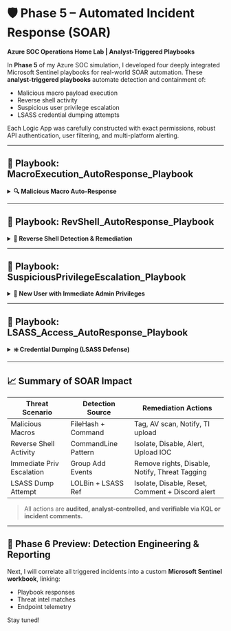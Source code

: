 # 🛡️ Phase 5 – Automated Incident Response (SOAR)

**Azure SOC Operations Home Lab | Analyst-Triggered Playbooks**

In **Phase 5** of my Azure SOC simulation, I developed four deeply integrated Microsoft Sentinel playbooks for real-world SOAR automation. These **analyst-triggered playbooks** automate detection and containment of:

* Malicious macro payload execution
* Reverse shell activity
* Suspicious user privilege escalation
* LSASS credential dumping attempts

Each Logic App was carefully constructed with exact permissions, robust API authentication, user filtering, and multi-platform alerting.

---

## 🔹 Playbook: MacroExecution\_AutoResponse\_Playbook

<details>
<summary><strong>🔍 Malicious Macro Auto-Response</strong></summary>

### 🔐 Purpose

Triggers when a `.docm` file containing a malicious macro is executed, initiating a containment workflow to tag the device, block further app execution, and notify analysts and users.

### ⚙️ Logic App Breakdown

**Trigger**: Analyst-triggered Microsoft Sentinel incident (Preview)

**Required Permissions**:

* Logic App API connection to Microsoft Sentinel and Microsoft Defender for Endpoint (MDE)
* Logic App Managed Identity must have:

  * `Microsoft Sentinel Responder` role on Sentinel workspace
  * `Machine.Isolate`, `Alert.Read`, `Machine.Read.All`, and `Machine.RunAntiVirusScan` API permissions on Defender

**Step-by-Step Breakdown**:

1. **Trigger**

   * Triggered manually from the Sentinel incident.

2. **Get Incident**

   * Pulls full incident metadata.

3. **Compose Entities**

   * Extracts involved usernames, file hashes, and device names.

4. **Filter Array**

   * Filters down to devices involved in macro execution.

5. **Get Auth Token (MDE)**

   * Performs secure OAuth token retrieval for API use.

6. **Restrict App Execution**

   * Applies "Attack Surface Reduction" tagging via Defender API.

7. **Run AV Scan**

   * Forces a Defender Antivirus scan remotely on affected endpoint.

8. **Send Email (V2)**

   * Notifies the affected user that a suspicious macro was executed.

9. **Discord Alert**

   * Sends alert to SOC team via webhook with incident title and user/machine context.

10. **Upload SHA256 to Threat Intelligence**

* Automatically extracts file hash and uploads it to Sentinel's custom threat intelligence table.

### 📊 Screenshots

* *Playbook operating successfully*
  ![Macro Success](./screenshots/phase5/macro%20playbook%20operating%20successfully.png)

* *Device tagged and AV scan launched*
  ![Tagged + AV](./screenshots/phase5/macro%20machine%20tagged%20and%20AV%20scan%20conducted.png)

* *SHA256 hash added to Threat Intel*
  ![Threat Intel Hash](./screenshots/phase5/Macro%20SHA%20256%20blocked%20and%20added%20to%20threat%20intel.png)

* *Discord alert with dynamic incident summary*
  ![Discord Alert](./screenshots/phase5/macro%20playbook%20discord%20alert.png)

* *Email notification to compromised user*
  ![Email](./screenshots/phase5/email%20notification.png)

### 🧠 Key Takeaways (Macro Execution Scenario)

* Defender tagging is a stealthy yet effective way to stop unknown malware execution without full isolation.
* Hash uploads allow for threat sharing across the workspace and reusable TI-based rules.
* Analyst-triggered design prevents false positives from regular macros (e.g., HR templates).

</details>

---

## 🔹 Playbook: RevShell\_AutoResponse\_Playbook

<details>
<summary><strong>🔴 Reverse Shell Detection & Remediation</strong></summary>

### 🔐 Purpose

Detects and responds to reverse shell attempts launched using Windows LOLBins like PowerShell, `cmd.exe`, or encoded base64 payloads.

### ⚙️ Logic App Breakdown

**Trigger**: Analyst-initiated Microsoft Sentinel incident

**Required Permissions**:

* Logic App API connection to Sentinel and Defender
* Live response script deployment permissions on Defender

**Step-by-Step Breakdown**:

1. **Get Incident**

   * Pulls full context, including entities like command line and username.

2. **Filter Shell Command Lines**

   * Parses for known reverse shell patterns (e.g., `powershell -nop -enc`, `bash -i`)

3. **Discord Alert**

   * Sends enriched alert to SOC team.

4. **Email Notification**

   * Notifies the user who launched the process.

5. **Get Auth Token**

   * Required for script deployment.

6. **Run Live Response Script** (`DisableShellUser.ps1`)

   * Disables account, sets password reset flag, and removes from local admin group.

7. **Isolate and Tag Machine**

   * Full network isolation + tag added.

8. **Upload Command Line IOC**

   * Adds base64 reverse shell payload as custom IOC to Threat Intelligence.

### 📊 Screenshots

* *Playbook operating successfully*
  ![RevShell Success](./screenshots/phase5/revshell%20playbook%20operating%20successfully.png)

* *Discord alert (SpideyBot)*
  ![Discord](./screenshots/phase5/revshell%20playbook%20discord%20alert.png)

* *User notification email*
  ![Email](./screenshots/phase5/email%20notification%202.png)

* *Machine isolation + tagging confirmed*
  ![Isolated](./screenshots/phase5/revshell%20machine%20isolated%20and%20tagged.png)

* *Live response script executed successfully*
  ![Live Response](./screenshots/phase5/Revshell%20live%20response%20command%20executed%20successfully.png)

* *Command line added to Threat Intel*
  ![TI IOC](./screenshots/phase5/revshell%20playbook%20uploaded%20reverse%20shell%20command%20line%20as%20IOC%20to%20threat%20intel.png)

### 🧠 Key Takeaways (Reverse Shell Scenario)

* PowerShell/encoded payloads must be handled surgically to avoid nuking valid usage.
* Account disablement + password reset adds defense-in-depth alongside isolation.
* Live response scripts give granular control beyond built-in Defender actions.

</details>

---

## 🔹 Playbook: SuspiciousPrivilegeEscalation\_Playbook

<details>
<summary><strong>👤 New User with Immediate Admin Privileges</strong></summary>

### 🔐 Purpose

Flags and auto-restricts new accounts that are granted administrator rights within minutes of being created.

### ⚙️ Logic App Breakdown

**Trigger**: Manual incident trigger

**Required Permissions**:

* Graph API permissions for group modification (via Defender API Live Response)
* Sentinel contributor access to write comments + threat intel

**Step-by-Step Breakdown**:

1. **Get Incident**

   * Gathers entities involved: users and their timestamps.

2. **Compose Entities**

   * Parses usernames and roles.

3. **Filter Array + Known Users**

   * Filters out legitimate admin accounts (e.g., `barbara.hr`, `wayneadmin`)

4. **Discord Alert**

   * Sends alert on risky admin assignment.

5. **Email Notification (SOC)**

   * Notifies analysts for review and audit.

6. **Get Auth Token**

   * Grants token for Defender script execution.

7. **For Each Filtered User**

   * Runs live response script to:

     * Remove from local Admin group
     * Add registry restrictions
     * Disable account

8. **Add Comment to Incident**

   * Documents SOAR action timeline.

9. **Upload Username to Threat Intel**

   * Flags user as possible persistence vector.

### 📊 Screenshots

* *Playbook operating successfully*
  ![Success](./screenshots/phase5/suspriv%20playbook%20operating%20successfully.png)

* *Discord alert to SOC team*
  ![Discord](./screenshots/phase5/suspriv%20playbook%20discord%20alert.png)

* *Dual email notifications (SOC + User)*
  ![Emails](./screenshots/phase5/suspriv%20ontop%20of%20our%20regular%20user%20alert%20email%20we%20also%20have%20analyst%20alert%20emails%20for%20soar%20actions%20taken%20on%20sus%20users.png)

* *User removed from local admin group*
  ![Removed](./screenshots/phase5/suspriv%20users%20successfully%20removed%20from%20admin%20group.png)

* *Hunting query confirms access revoked*
  ![Query](./screenshots/phase5/suspriv%20query%20confirms%20users%20removed.png)

* *Comment added to incident*
  ![Comment](./screenshots/phase5/suspriv%20comments%20added%20to%20incident%20for%20analysts.png)

* *Usernames uploaded to threat intel*
  ![TI](./screenshots/phase5/suspriv%20sus%20accounts%20added%20to%20threat%20intel.png)

### 🧠 Key Takeaways (Privilege Escalation Scenario)

* Privilege escalation often follows account creation during lateral movement.
* Pre-filtering known users prevents internal disruption.
* Registry edits + account disablement adds long-term protection.

</details>

---

## 🔹 Playbook: LSASS\_Access\_AutoResponse\_Playbook

<details>
<summary><strong>❇️ Credential Dumping (LSASS Defense)</strong></summary>

### 🔐 Purpose

Responds to LOLBins or credential tools accessing `lsass.exe`, commonly used in Mimikatz-style attacks.

### ⚙️ Logic App Breakdown

**Trigger**: Sentinel incident with keywords (`comsvcs.dll`, `lsass.dmp`, `rundll32.exe lsass`)

**Required Permissions**:

* Defender API access to isolate machines
* Script deployment and live response permissions

**Step-by-Step Breakdown**:

1. **Get Incident**

   * Captures device, user, and command line.

2. **Filter User Entities**

   * Filters affected users only.

3. **Send Discord Alert**

   * Notifies analysts of possible dump attempt.

4. **Send Email Notification**

   * Notifies user and logs to mailbox.

5. **Get Auth Token**

   * OAuth token for Defender script deployment.

6. **Isolate + Tag Endpoint**

   * Enforces full machine isolation + tagging for tracking.

7. **Run Live Response Script** (`RestrictLSASSUser.ps1`)

   * Disables user, forces password reset, removes from Admin group.

8. **Add Comment to Incident Timeline**

### 📊 Screenshots

* *Playbook run successful*
  ![Run](./screenshots/phase5/Lsass%20playbook%20operating%20successfully.png)

* *Discord alert to SpideyBot*
  ![Discord](./screenshots/phase5/lsass%20playbook%20discord%20alert.png)

* *Email alert to affected user*
  ![Email](./screenshots/phase5/Lsass%20email%20notif.png)

* *Machine isolated and tagged*
  ![Isolated](./screenshots/phase5/lsass%20machine%20isolated%20and%20tagged.png)

* *Account status verified post-remediation*
  ![Verification](./screenshots/phase5/lsass%20live%20action%20script%20confirmed%20by%20checking%20account%20status%20on%20domain%20controller%20.png)

### 🧠 Key Takeaways (LSASS Dumping Scenario)

* Isolation plus live script hardens the system within seconds.
* Regex-based trigger logic reduces false alerts.
* Built-in escalation path keeps remediation efficient while providing full audit trace.

</details>

---

## 📈 Summary of SOAR Impact

| Threat Scenario           | Detection Source    | Remediation Actions                              |
| ------------------------- | ------------------- | ------------------------------------------------ |
| Malicious Macros          | FileHash + Command  | Tag, AV scan, Notify, TI upload                  |
| Reverse Shell Activity    | CommandLine Pattern | Isolate, Disable, Alert, Upload IOC              |
| Immediate Priv Escalation | Group Add Events    | Remove rights, Disable, Notify, Threat Tagging   |
| LSASS Dump Attempt        | LOLBin + LSASS Ref  | Isolate, Disable, Reset, Comment + Discord alert |

> All actions are **audited, analyst-controlled, and verifiable via KQL or incident comments.**

---

## 🚀 Phase 6 Preview: Detection Engineering & Reporting

Next, I will correlate all triggered incidents into a custom **Microsoft Sentinel workbook**, linking:

* Playbook responses
* Threat intel matches
* Endpoint telemetry

Stay tuned!

